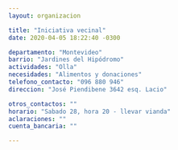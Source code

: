 ```yaml
---
layout: organizacion

title: "Iniciativa vecinal"
date: 2020-04-05 18:22:40 -0300

departamento: "Montevideo"
barrio: "Jardines del Hipódromo"
actividades: "Olla"
necesidades: "Alimentos y donaciones"
telefono_contacto: "096 880 946"
direccion: "José Piendibene 3642 esq. Lacio"

otros_contactos: ""
horario: "Sabado 28, hora 20 - llevar vianda"
aclaraciones: ""
cuenta_bancaria: ""

---
```

